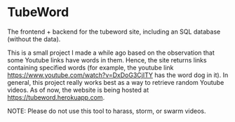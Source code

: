 # TubeWord

The frontend + backend for the tubeword site, including an SQL database (without the data).

This is a small project I made a while ago based on the observation that some Youtube links have words in them. Hence, the site returns links containing specified words (for example, the youtube link https://www.youtube.com/watch?v=DxDoG3CjITY has the word dog in it). In general, this project really works best as a way to retrieve random Youtube videos. As of now, the website is being hosted at https://tubeword.herokuapp.com.

NOTE: Please do not use this tool to harass, storm, or swarm videos.
